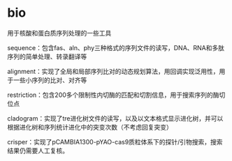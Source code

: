 # bio
用于核酸和蛋白质序列处理的一些工具

sequence：包含fas、aln、phy三种格式的序列文件的读写，DNA、RNA和多肽序列的简单处理、转录翻译等

alignment：实现了全局和局部序列比对的动态规划算法，用回调实现泛用性，用于一些小序列的比对、对齐等

restriction：包含200多个限制性内切酶的匹配和切割信息，用于搜索序列的酶切位点

cladogram：实现了tre进化树文件的读写，以及以文本格式显示进化树，并可以根据进化树和序列统计进化中的突变次数（不考虑回复突变）

crisper：实现了pCAMBIA1300-pYAO-cas9质粒体系下的探针/引物搜索，搜索结果仍需要人工复核。

